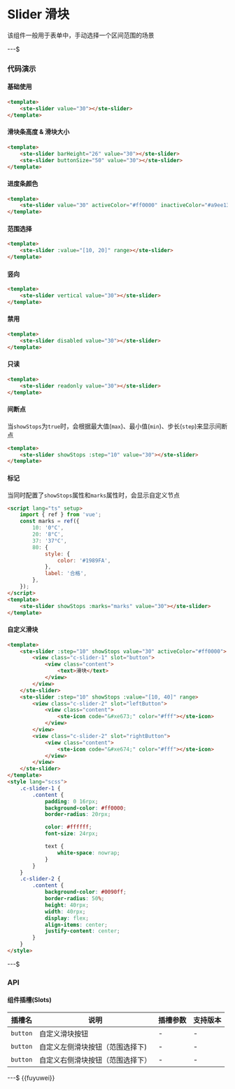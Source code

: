 # Slider 滑块

该组件一般用于表单中，手动选择一个区间范围的场景

---$

### 代码演示

#### 基础使用

```html
<template>
    <ste-slider value="30"></ste-slider>
</template>
```

#### 滑块条高度 & 滑块大小

```html
<template>
    <ste-slider barHeight="26" value="30"></ste-slider>
    <ste-slider buttonSize="50" value="30"></ste-slider>
</template>
```

#### 进度条颜色

```html
<template>
    <ste-slider value="30" activeColor="#ff0000" inactiveColor="#a9ee13"></ste-slider>
</template>
```

#### 范围选择

```html
<template>
    <ste-slider :value="[10, 20]" range></ste-slider>
</template>
```

#### 竖向

```html
<template>
    <ste-slider vertical value="30"></ste-slider>
</template>
```

#### 禁用

```html
<template>
    <ste-slider disabled value="30"></ste-slider>
</template>
```

#### 只读

```html
<template>
    <ste-slider readonly value="30"></ste-slider>
</template>
```

#### 间断点

当`showStops`为`true`时，会根据最大值(`max`)、最小值(`min`)、步长(`step`)来显示间断点

```html
<template>
    <ste-slider showStops :step="10" value="30"></ste-slider>
</template>
```

#### 标记

当同时配置了`showStops`属性和`marks`属性时，会显示自定义节点

```html
<script lang="ts" setup>
    import { ref } from 'vue';
    const marks = ref({
        10: '0°C',
        20: '8°C',
        37: '37°C',
        80: {
            style: {
                color: '#1989FA',
            },
            label: '合格',
        },
    });
</script>
<template>
    <ste-slider showStops :marks="marks" value="30"></ste-slider>
</template>
```

#### 自定义滑块

```html
<template>
    <ste-slider :step="10" showStops value="30" activeColor="#ff0000">
        <view class="c-slider-1" slot="button">
            <view class="content">
                <text>滑块</text>
            </view>
        </view>
    </ste-slider>
    <ste-slider :step="10" showStops :value="[10, 40]" range>
        <view class="c-slider-2" slot="leftButton">
            <view class="content">
                <ste-icon code="&#xe673;" color="#fff"></ste-icon>
            </view>
        </view>
        <view class="c-slider-2" slot="rightButton">
            <view class="content">
                <ste-icon code="&#xe674;" color="#fff"></ste-icon>
            </view>
        </view>
    </ste-slider>
</template>
<style lang="scss">
    .c-slider-1 {
        .content {
            padding: 0 16rpx;
            background-color: #ff0000;
            border-radius: 20rpx;

            color: #ffffff;
            font-size: 24rpx;

            text {
                white-space: nowrap;
            }
        }
    }
    .c-slider-2 {
        .content {
            background-color: #0090ff;
            border-radius: 50%;
            height: 40rpx;
            width: 40rpx;
            display: flex;
            align-items: center;
            justify-content: center;
        }
    }
</style>
```

---$

### API

<!-- props -->

#### 组件插槽(Slots)

| 插槽名   | 说明                             | 插槽参数 | 支持版本 |
| -------- | -------------------------------- | -------- | -------- |
| `button` | 自定义滑块按钮                   | -        | -        |
| `button` | 自定义左侧滑块按钮（范围选择下)  | -        | -        |
| `button` | 自定义右侧滑块按钮（范围选择下） | -        | -        |

---$
{{fuyuwei}}
